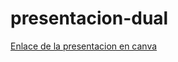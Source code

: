 # presentacion-dual
[Enlace de la presentacion en canva](https://www.canva.com/design/DAGGWP1DM4Q/C0X4PqS9NTkAvjUfsykHUQ/edit?utm_content=DAGGWP1DM4Q&utm_campaign=designshare&utm_medium=link2&utm_source=sharebutton)
